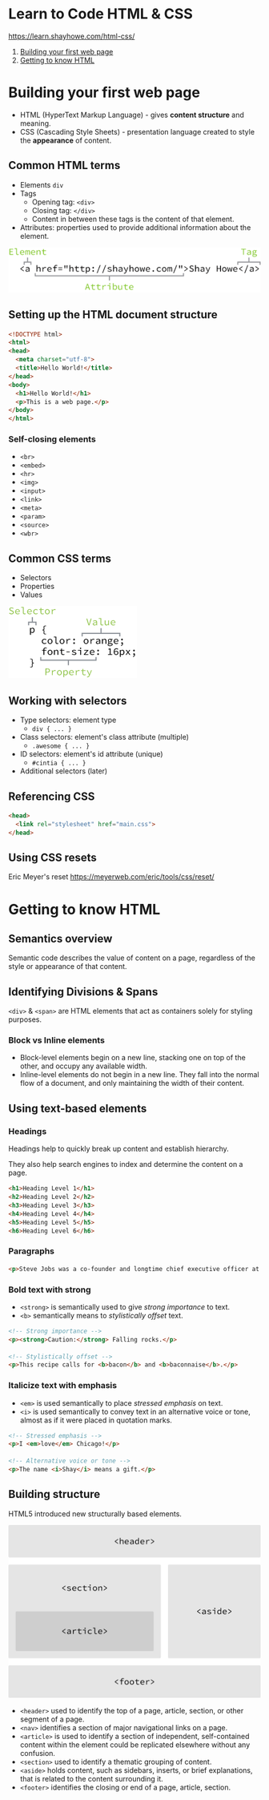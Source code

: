 # Learn to Code HTML & CSS
https://learn.shayhowe.com/html-css/

1. [Building your first web page](#building-your-first-web-page)
2. [Getting to know HTML](#getting-to-know-html)

# Building your first web page

* HTML (HyperText Markup Language) - gives **content structure** and meaning.
* CSS (Cascading Style Sheets) - presentation language created to style the **appearance** of content.

## Common HTML terms

* Elements `div`
* Tags
  - Opening tag: `<div>`
  - Closing tag: `</div>`
  - Content in between these tags is the content of that element.
* Attributes: properties used to provide additional information about the element.

![](html-syntax-outline.png?raw=true)

## Setting up the HTML document structure

```html
<!DOCTYPE html>
<html>
<head>
  <meta charset="utf-8">
  <title>Hello World!</title>
</head>
<body>
  <h1>Hello World!</h1>
  <p>This is a web page.</p>
</body>
</html>
```

### Self-closing elements

* `<br>`
* `<embed>`
* `<hr>`
* `<img>`
* `<input>`
* `<link>`
* `<meta>`
* `<param>`
* `<source>`
* `<wbr>`

## Common CSS terms

* Selectors
* Properties
* Values

![](css-syntax-outline.png?raw=true)

## Working with selectors

* Type selectors: element type
  - `div { ... }`
* Class selectors: element's class attribute (multiple)
  - `.awesome { ... }`
* ID selectors: element's id attribute (unique)
  - `#cintia { ... }`
* Additional selectors (later)

## Referencing CSS

```html
<head>
  <link rel="stylesheet" href="main.css">
</head>
```

## Using CSS resets

Eric Meyer's reset https://meyerweb.com/eric/tools/css/reset/

# Getting to know HTML

## Semantics overview

Semantic code describes the value of content on a page, regardless of the style or appearance of that content.

## Identifying Divisions & Spans

`<div>` & `<span>` are HTML elements that act as containers solely for styling purposes.

### Block vs Inline elements

* Block-level elements begin on a new line, stacking one on top of the other, and occupy any available width.
* Inline-level elements do not begin in a new line. They fall into the normal flow of a document, and only maintaining the width of their content.

## Using text-based elements

### Headings

Headings help to quickly break up content and establish hierarchy.

They also help search engines to index and determine the content on a page.

```html
<h1>Heading Level 1</h1>
<h2>Heading Level 2</h2>
<h3>Heading Level 3</h3>
<h4>Heading Level 4</h4>
<h5>Heading Level 5</h5>
<h6>Heading Level 6</h6>
```

### Paragraphs

```html
<p>Steve Jobs was a co-founder and longtime chief executive officer at Apple. On June 12, 2005, Steve gave the commencement address at Stanford University.</p>
```

### Bold text with strong

* `<strong>` is semantically used to give *strong importance* to text.
* `<b>` semantically means to *stylistically offset* text.

```html
<!-- Strong importance -->
<p><strong>Caution:</strong> Falling rocks.</p>

<!-- Stylistically offset -->
<p>This recipe calls for <b>bacon</b> and <b>baconnaise</b>.</p>
```

### Italicize text with emphasis

* `<em>` is used semantically to place *stressed emphasis* on text.
* `<i>` is used semantically to convey text in an alternative voice or tone, almost as if it were placed in quotation marks.

```html
<!-- Stressed emphasis -->
<p>I <em>love</em> Chicago!</p>

<!-- Alternative voice or tone -->
<p>The name <i>Shay</i> means a gift.</p>
```

## Building structure

HTML5 introduced new structurally based elements.

![](building-structure.png?raw=true)

* `<header>` used to identify the top of a page, article, section, or other segment of a page.
* `<nav>` identifies a section of major navigational links on a page.
* `<article>` is used to identify a section of independent, self-contained content within the element could be replicated elsewhere without any confusion.
* `<section>` used to identify a thematic grouping of content.
* `<aside>` holds content, such as sidebars, inserts, or brief explanations, that is related to the content surrounding it.
* `<footer>` identifies the closing or end of a page, article, section.
